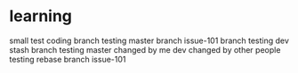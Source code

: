# learning
small test coding
branch testing master
branch issue-101
branch testing dev stash
branch testing master
changed by me
dev changed by other people
testing rebase
branch issue-101
